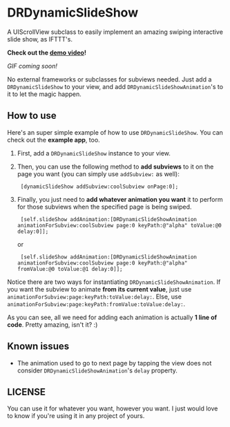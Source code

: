 DRDynamicSlideShow
==================

A UIScrollView subclass to easily implement an amazing swiping interactive slide show, as IFTTT's.

**Check out the [demo video](https://vimeo.com/75693078)!**

*GIF coming soon!*

No external frameworks or subclasses for subviews needed. Just add a `DRDynamicSlideShow` to your view, and add `DRDynamicSlideShowAnimation`'s to it to let the magic happen.

## How to use

Here's an super simple example of how to use `DRDynamicSlideShow`. You can check out the **example app**, too.

1. First, add a `DRDynamicSlideShow` instance to your view.

2. Then, you can use the following method to **add subviews** to it on the page you want (you can simply use `addSubview:` as well):

		[dynamicSlideShow addSubview:coolSubview onPage:0];
	
3. Finally, you just need to **add whatever animation you want** it to perform for those subviews when the specified page is being swiped.

		[self.slideShow addAnimation:[DRDynamicSlideShowAnimation animationForSubview:coolSubview page:0 keyPath:@"alpha" toValue:@0 delay:0]];
	
	or

		[self.slideShow addAnimation:[DRDynamicSlideShowAnimation animationForSubview:coolSubview page:0 keyPath:@"alpha" fromValue:@0 toValue:@1 delay:0]];

Notice there are two ways for instantiating `DRDynamicSlideShowAnimation`. If you want the subview to animate **from its current value**, just use `animationForSubview:page:keyPath:toValue:delay:`. Else, use `animationForSubview:page:keyPath:fromValue:toValue:delay:`.

As you can see, all we need for adding each animation is actually **1 line of code**. Pretty amazing, isn't it? :)

## Known issues

- The animation used to go to next page by tapping the view does not consider `DRDynamicSlideShowAnimation`'s `delay` property.

## LICENSE

You can use it for whatever you want, however you want. I just would love to know if you're using it in any project of yours.